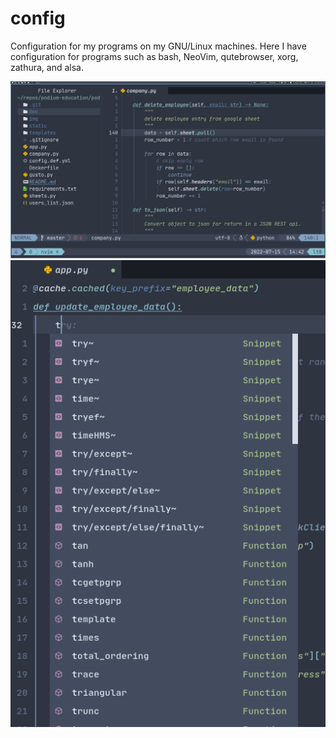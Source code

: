 # config
Configuration for my programs on my GNU/Linux machines. Here I have configuration
for programs such as bash, NeoVim, qutebrowser, xorg, zathura, and alsa.





![window screenshot](./super-zoom-window.png)
![completion screenshot](/screenshot_completion.png)
